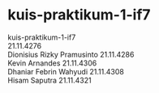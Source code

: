 # kuis-praktikum-1-if7
kuis-praktikum-1-if7 <br>
21.11.4276 <br>
Dionisius Rizky Pramusinto 21.11.4286 <br>
Kevin Arnandes 21.11.4306 <br>
Dhaniar Febrin Wahyudi 21.11.4308 <br>
Hisam Saputra 21.11.4321 <br>
